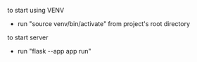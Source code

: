 
to start using VENV
- run "source venv/bin/activate" from project's root directory

to start server
- run "flask --app app run" 
